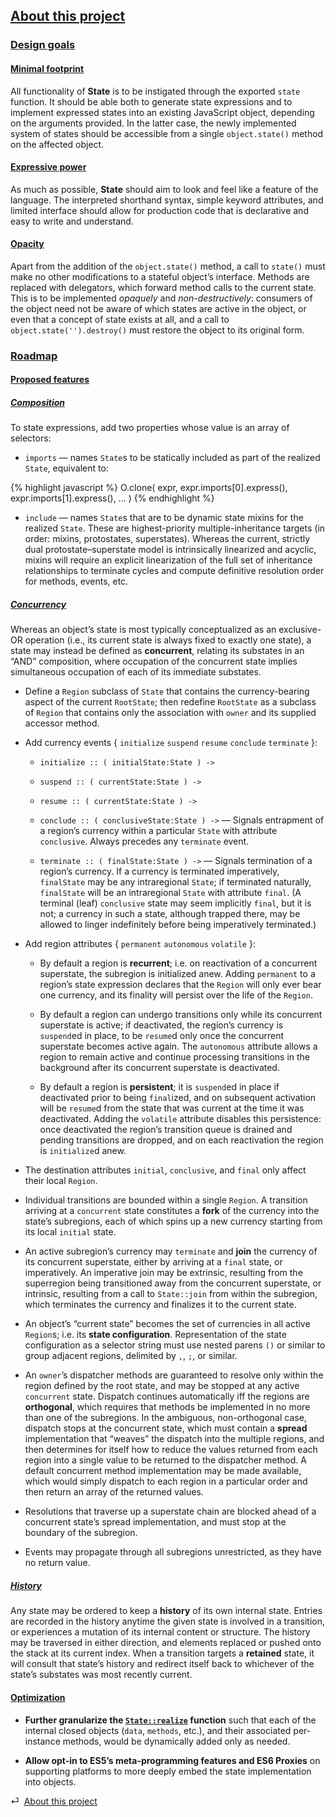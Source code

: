 ## [About this project](#about)

<div class="local-toc"></div>

### [Design goals](#about--design-goals)

#### [Minimal footprint](#about--design-goals--minimal-footprint)

All functionality of **State** is to be instigated through the exported `state` function. It should be able both to generate state expressions and to implement expressed states into an existing JavaScript object, depending on the arguments provided. In the latter case, the newly implemented system of states should be accessible from a single `object.state()` method on the affected object.

#### [Expressive power](#about--design-goals--expressive-power)

As much as possible, **State** should aim to look and feel like a feature of the language. The interpreted shorthand syntax, simple keyword attributes, and limited interface should allow for production code that is declarative and easy to write and understand.

#### [Opacity](#about--design-goals--opacity)

Apart from the addition of the `object.state()` method, a call to `state()` must make no other modifications to a stateful object’s interface. Methods are replaced with delegators, which forward method calls to the current state. This is to be implemented *opaquely* and *non-destructively*: consumers of the object need not be aware of which states are active in the object, or even that a concept of state exists at all, and a call to `object.state('').destroy()` must restore the object to its original form.


### [Roadmap](#about--roadmap)

#### [Proposed features](#about--roadmap--proposed-features)

##### [Composition](#about--roadmap--proposed-features--composition)

To state expressions, add two properties whose value is an array of selectors:

* `imports` — names `State`s to be statically included as part of the realized `State`, equivalent to:

{% highlight javascript %}
O.clone( expr, expr.imports[0].express(), expr.imports[1].express(), ... )
{% endhighlight %}

* `include` — names `State`s that are to be dynamic state mixins for the realized `State`. These are highest-priority multiple-inheritance targets (in order: mixins, protostates, superstates). Whereas the current, strictly dual protostate–superstate model is intrinsically linearized and acyclic, mixins will require an explicit linearization of the full set of inheritance relationships to terminate cycles and compute definitive resolution order for methods, events, etc.

##### [Concurrency](#about--roadmap--proposed-features--concurrency)

Whereas an object’s state is most typically conceptualized as an exclusive-OR operation (i.e., its current state is always fixed to exactly one state), a state may instead be defined as **concurrent**, relating its substates in an “AND” composition, where occupation of the concurrent state implies simultaneous occupation of each of its immediate substates.

* Define a `Region` subclass of `State` that contains the currency-bearing aspect of the current `RootState`; then redefine `RootState` as a subclass of `Region` that contains only the association with `owner` and its supplied accessor method.

* Add currency events { `initialize` `suspend` `resume` `conclude` `terminate` }:

  * `initialize :: ( initialState:State ) ->`

  * `suspend :: ( currentState:State ) ->`

  * `resume :: ( currentState:State ) ->`

  * `conclude :: ( conclusiveState:State ) ->` — Signals entrapment of a region’s currency within a particular `State` with attribute `conclusive`. Always precedes any `terminate` event.

  * `terminate :: ( finalState:State ) ->` — Signals termination of a region’s currency. If a currency is terminated imperatively, `finalState` may be any intraregional `State`; if terminated naturally, `finalState` will be an intraregional `State` with attribute `final`. (A terminal (leaf) `conclusive` state may seem implicitly `final`, but it is not; a currency in such a state, although trapped there, may be allowed to linger indefinitely before being imperatively terminated.)

* Add region attributes { `permanent` `autonomous` `volatile` }:

  * By default a region is **recurrent**; i.e. on reactivation of a concurrent superstate, the subregion is initialized anew. Adding `permanent` to a region’s state expression declares that the `Region` will only ever bear one currency, and its finality will persist over the life of the `Region`.

  * By default a region can undergo transitions only while its concurrent superstate is active; if deactivated, the region’s currency is `suspend`ed in place, to be `resume`d only once the concurrent superstate becomes active again. The `autonomous` attribute allows a region to remain active and continue processing transitions in the background after its concurrent superstate is deactivated.

  * By default a region is **persistent**; it is `suspend`ed in place if deactivated prior to being `final`ized, and on subsequent activation will be `resume`d from the state that was current at the time it was deactivated. Adding the `volatile` attribute disables this persistence: once deactivated the region’s transition queue is drained and pending transitions are dropped, and on each reactivation the region is `initialize`d anew.

* The destination attributes `initial`, `conclusive`, and `final` only affect their local `Region`.

* Individual transitions are bounded within a single `Region`. A transition  arriving at a `concurrent` state constitutes a **fork** of the currency into the state’s subregions, each of which spins up a new currency starting from its local `initial` state.

* An active subregion’s currency may `terminate` and **join** the currency of its concurrent superstate, either by arriving at a `final` state, or imperatively. An imperative join may be extrinsic, resulting from the superregion being transitioned away from the concurrent superstate, or intrinsic, resulting from a call to `State::join` from within the subregion, which terminates the currency and finalizes it to the current state.

* An object’s “current state” becomes the set of currencies in all active `Region`s; i.e. its **state configuration**. Representation of the state configuration as a selector string must use nested parens `()` or similar to group adjacent regions, delimited by `,`, `;`, or similar.

* An `owner`’s dispatcher methods are guaranteed to resolve only within the region defined by the root state, and may be stopped at any active `concurrent` state. Dispatch continues automatically iff the regions are **orthogonal**, which requires that methods be implemented in no more than one of the subregions. In the ambiguous, non-orthogonal case, dispatch stops at the concurrent state, which must contain a **spread** implementation that “weaves” the dispatch into the multiple regions, and then determines for itself how to reduce the values returned from each region into a single value to be returned to the dispatcher method. A default concurrent method implementation may be made available, which would simply dispatch to each region in a particular order and then return an array of the returned values.

* Resolutions that traverse up a superstate chain are blocked ahead of a concurrent state’s spread implementation, and must stop at the boundary of the subregion.

* Events may propagate through all subregions unrestricted, as they have no return value.

##### [History](#about--roadmap--proposed-features--history)

Any state may be ordered to keep a **history** of its own internal state. Entries are recorded in the history anytime the given state is involved in a transition, or experiences a mutation of its internal content or structure. The history may be traversed in either direction, and elements replaced or pushed onto the stack at its current index. When a transition targets a **retained** state, it will consult that state’s history and redirect itself back to whichever of the state’s substates was most recently current.

#### [Optimization](#about--roadmap--optimization)

* **Further granularize the [`State::realize`](/source/state.html#state--prototype--realize) function** such that each of the internal closed objects (`data`, `methods`, etc.), and their associated per-instance methods, would be dynamically added only as needed.

* **Allow opt-in to ES5’s meta-programming features and ES6 Proxies** on supporting platforms to more deeply embed the state implementation into objects.

<div class="backcrumb">
⏎  <a class="section" href="#about">About this project</a>
</div>
